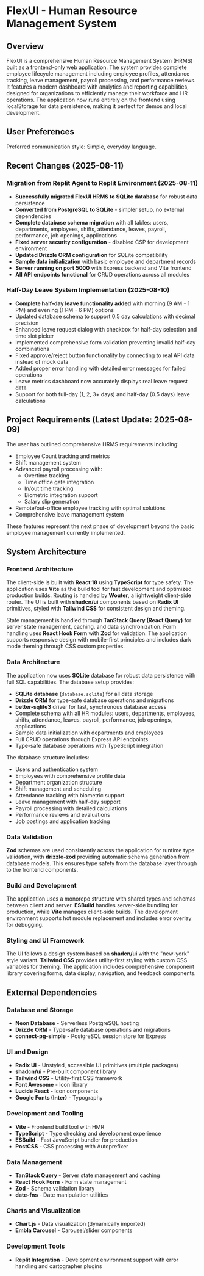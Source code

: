 # FlexUI - Human Resource Management System

## Overview

FlexUI is a comprehensive Human Resource Management System (HRMS) built as a frontend-only web application. The system provides complete employee lifecycle management including employee profiles, attendance tracking, leave management, payroll processing, and performance reviews. It features a modern dashboard with analytics and reporting capabilities, designed for organizations to efficiently manage their workforce and HR operations. The application now runs entirely on the frontend using localStorage for data persistence, making it perfect for demos and local development.

## User Preferences

Preferred communication style: Simple, everyday language.

## Recent Changes (2025-08-11)

### Migration from Replit Agent to Replit Environment (2025-08-11)
- **Successfully migrated FlexUI HRMS to SQLite database** for robust data persistence
- **Converted from PostgreSQL to SQLite** - simpler setup, no external dependencies
- **Complete database schema migration** with all tables: users, departments, employees, shifts, attendance, leaves, payroll, performance, job openings, applications
- **Fixed server security configuration** - disabled CSP for development environment
- **Updated Drizzle ORM configuration** for SQLite compatibility
- **Sample data initialization** with basic employee and department records
- **Server running on port 5000** with Express backend and Vite frontend
- **All API endpoints functional** for CRUD operations across all modules

### Half-Day Leave System Implementation (2025-08-10)
- **Complete half-day leave functionality added** with morning (9 AM - 1 PM) and evening (1 PM - 6 PM) options
- Updated database schema to support 0.5 day calculations with decimal precision
- Enhanced leave request dialog with checkbox for half-day selection and time slot picker
- Implemented comprehensive form validation preventing invalid half-day combinations
- Fixed approve/reject button functionality by connecting to real API data instead of mock data
- Added proper error handling with detailed error messages for failed operations
- Leave metrics dashboard now accurately displays real leave request data
- Support for both full-day (1, 2, 3+ days) and half-day (0.5 days) leave calculations

## Project Requirements (Latest Update: 2025-08-09)

The user has outlined comprehensive HRMS requirements including:
- Employee Count tracking and metrics
- Shift management system
- Advanced payroll processing with:
  - Overtime tracking
  - Time office gate integration
  - In/out time tracking
  - Biometric integration support
  - Salary slip generation
- Remote/out-office employee tracking with optimal solutions
- Comprehensive leave management system

These features represent the next phase of development beyond the basic employee management currently implemented.

## System Architecture

### Frontend Architecture
The client-side is built with **React 18** using **TypeScript** for type safety. The application uses **Vite** as the build tool for fast development and optimized production builds. Routing is handled by **Wouter**, a lightweight client-side router. The UI is built with **shadcn/ui** components based on **Radix UI** primitives, styled with **Tailwind CSS** for consistent design and theming.

State management is handled through **TanStack Query (React Query)** for server state management, caching, and data synchronization. Form handling uses **React Hook Form** with **Zod** for validation. The application supports responsive design with mobile-first principles and includes dark mode theming through CSS custom properties.

### Data Architecture
The application now uses **SQLite** database for robust data persistence with full SQL capabilities. The database setup provides:

- **SQLite database** (`database.sqlite`) for all data storage
- **Drizzle ORM** for type-safe database operations and migrations
- **better-sqlite3** driver for fast, synchronous database access
- Complete schema with all HR modules: users, departments, employees, shifts, attendance, leaves, payroll, performance, job openings, applications
- Sample data initialization with departments and employees
- Full CRUD operations through Express API endpoints
- Type-safe database operations with TypeScript integration

The database structure includes:
- Users and authentication system
- Employees with comprehensive profile data
- Department organization structure  
- Shift management and scheduling
- Attendance tracking with biometric support
- Leave management with half-day support
- Payroll processing with detailed calculations
- Performance reviews and evaluations
- Job postings and application tracking

### Data Validation
**Zod** schemas are used consistently across the application for runtime type validation, with **drizzle-zod** providing automatic schema generation from database models. This ensures type safety from the database layer through to the frontend components.

### Build and Development
The application uses a monorepo structure with shared types and schemas between client and server. **ESBuild** handles server-side bundling for production, while **Vite** manages client-side builds. The development environment supports hot module replacement and includes error overlay for debugging.

### Styling and UI Framework
The UI follows a design system based on **shadcn/ui** with the "new-york" style variant. **Tailwind CSS** provides utility-first styling with custom CSS variables for theming. The application includes comprehensive component library covering forms, data display, navigation, and feedback components.

## External Dependencies

### Database and Storage
- **Neon Database** - Serverless PostgreSQL hosting
- **Drizzle ORM** - Type-safe database operations and migrations
- **connect-pg-simple** - PostgreSQL session store for Express

### UI and Design
- **Radix UI** - Unstyled, accessible UI primitives (multiple packages)
- **shadcn/ui** - Pre-built component library
- **Tailwind CSS** - Utility-first CSS framework
- **Font Awesome** - Icon library
- **Lucide React** - Icon components
- **Google Fonts (Inter)** - Typography

### Development and Tooling
- **Vite** - Frontend build tool with HMR
- **TypeScript** - Type checking and development experience
- **ESBuild** - Fast JavaScript bundler for production
- **PostCSS** - CSS processing with Autoprefixer

### Data Management
- **TanStack Query** - Server state management and caching
- **React Hook Form** - Form state management
- **Zod** - Schema validation library
- **date-fns** - Date manipulation utilities

### Charts and Visualization
- **Chart.js** - Data visualization (dynamically imported)
- **Embla Carousel** - Carousel/slider components

### Development Tools
- **Replit Integration** - Development environment support with error handling and cartographer plugins